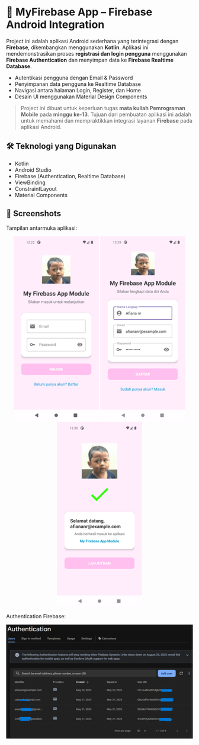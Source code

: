 # 📱 MyFirebase App – Firebase Android Integration

Project ini adalah aplikasi Android sederhana yang terintegrasi dengan **Firebase**, dikembangkan menggunakan **Kotlin**. Aplikasi ini mendemonstrasikan proses **registrasi dan login pengguna** menggunakan **Firebase Authentication** dan menyimpan data ke **Firebase Realtime Database**.

- Autentikasi pengguna dengan Email & Password
- Penyimpanan data pengguna ke Realtime Database
- Navigasi antara halaman Login, Register, dan Home
- Desain UI menggunakan Material Design Components

> Project ini dibuat untuk keperluan tugas **mata kuliah Pemrograman Mobile** pada **minggu ke-13**. Tujuan dari pembuatan aplikasi ini adalah untuk memahami dan mempraktikkan integrasi layanan **Firebase** pada aplikasi Android.

## 🛠️ Teknologi yang Digunakan

- Kotlin
- Android Studio
- Firebase (Authentication, Realtime Database)
- ViewBinding
- ConstraintLayout
- Material Components

## 📸 Screenshots

Tampilan antarmuka aplikasi:

<p align="center">
  <img src="screenshots/login.png" alt="Login" width="230"/>
  <img src="screenshots/register.png" alt="Register" width="230"/>
  <img src="screenshots/home.png" alt="Home" width="230"/>
</p>

Authentication Firebase:

<p align="center">
  <img src="screenshots/authfirebase.png" alt="Login" width="690" align="center"/>
</p>
